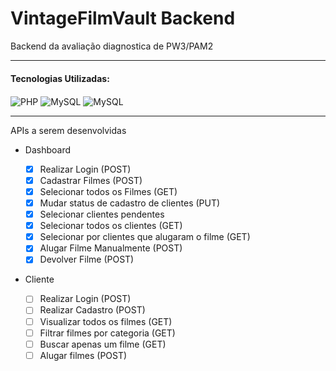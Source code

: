 # VintageFilmVault Backend

<p>Backend da avaliação diagnostica de PW3/PAM2</p>

---

#### Tecnologias Utilizadas:

<img align="center" src="https://img.shields.io/badge/PHP-777BB4?flat&logo=php&logoColor=white" alt="PHP">
<img align="center" src="https://img.shields.io/badge/MySQL-005C84?style=flat&logo=mysql&logoColor=white" alt="MySQL">
<img align="center" src="https://img.shields.io/badge/Postman-FF6C37?style=flat&logo=postman&logoColor=white" alt="MySQL">

---

APIs a serem desenvolvidas

- Dashboard

  - [x] Realizar Login (POST)
  - [x] Cadastrar Filmes (POST)
  - [x] Selecionar todos os Filmes (GET)
  - [x] Mudar status de cadastro de clientes (PUT)
  - [x] Selecionar clientes pendentes
  - [x] Selecionar todos os clientes (GET)
  - [x] Selecionar por clientes que alugaram o filme (GET)
  - [x] Alugar Filme Manualmente (POST)
  - [x] Devolver Filme (POST)

- Cliente

  - [ ] Realizar Login (POST)
  - [ ] Realizar Cadastro (POST)
  - [ ] Visualizar todos os filmes (GET)
  - [ ] Filtrar filmes por categoria (GET)
  - [ ] Buscar apenas um filme (GET)
  - [ ] Alugar filmes (POST)
